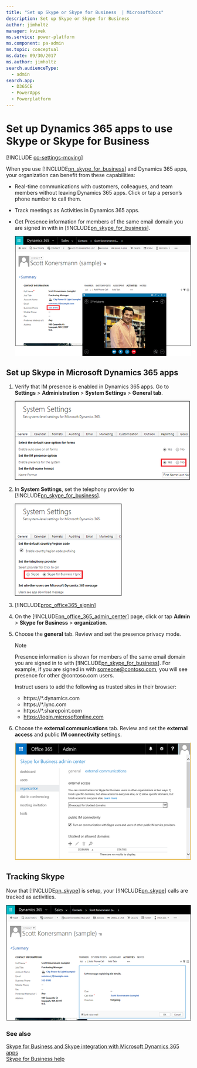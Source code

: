 ```yaml
---
title: "Set up Skype or Skype for Business  | MicrosoftDocs"
description: Set up Skype or Skype for Business 
author: jimholtz
manager: kvivek
ms.service: power-platform
ms.component: pa-admin
ms.topic: conceptual
ms.date: 09/30/2017
ms.author: jimholtz
search.audienceType: 
  - admin
search.app: 
  - D365CE
  - PowerApps
  - Powerplatform
---
```

# Set up Dynamics 365 apps to use Skype or Skype for Business

[!INCLUDE [cc-settings-moving](../includes/cc-settings-moving.md)] 

When you use [!INCLUDE[pn_skype_for_business](../includes/pn-skype-for-business.md)] and Dynamics 365 apps, your organization can benefit from these capabilities:  
  
- Real-time communications with customers, colleagues, and team members without leaving Dynamics 365 apps. Click or tap a person’s phone number to call them.  
  
- Track meetings as Activities in Dynamics 365 apps.  
  
- Get Presence information for members of the same email domain you are signed in with in [!INCLUDE[pn_skype_for_business](../includes/pn-skype-for-business.md)].  
  
  ![Call a contact with Skype](../admin/media/crm-itpro-crmo365tg2-kimpresence.png "Call a contact with Skype")  
  
## Set up Skype in Microsoft Dynamics 365 apps  
  
1. Verify that IM presence is enabled in Dynamics 365 apps. Go to **Settings** > **Administration** > **System Settings** > **General tab**.  
  
   ![Set the IM presence option](../admin/media/crm-itpro-crmo365tg2-presencesetting.png "Set the IM presence option")  
  
2. In **System Settings**, set the telephony provider to [!INCLUDE[pn_skype_for_business](../includes/pn-skype-for-business.md)].  
  
   ![Select Skype or Lync as the provider](../admin/media/crm-itpro-crmo365tg2-lyncprovider.png "Select Skype or Lync as the provider")  
  
3. [!INCLUDE[proc_office365_signin](../includes/proc-office365-signin.md)]  
  
4. On the [!INCLUDE[pn_office_365_admin_center](../includes/pn-office-365-admin-center.md)] page, click or tap **Admin** > **Skype for Business** > **organization**.  
  
5. Choose the **general** tab. Review and set the presence privacy mode.  
  
   > [!NOTE]
   >  Presence information is shown for members of the same email domain you are signed in to with [!INCLUDE[pn_skype_for_business](../includes/pn-skype-for-business.md)]. For example, if you are signed in with someone@contoso.com, you will see presence for other @contoso.com users.  
   > 
   >  Instruct users to add the following as trusted sites in their browser:  
   > 
   > - https://*.dynamics.com  
   > - https://*.lync.com  
   > - https://*.sharepoint.com  
   > - https://login.microsoftonline.com  
  
6. Choose the **external communications** tab. Review and set the **external access** and public **IM connectivity** settings.  
  
   ![Lync admin center external communications settings](../admin/media/crm-itpro-crmo365tg2-lyncsettingsexternal.png "Lync admin center external communications settings")  
  
## Tracking Skype  
 Now that [!INCLUDE[pn_skype](../includes/pn-skype.md)] is setup, your [!INCLUDE[pn_skype](../includes/pn-skype.md)] calls are tracked as activities.  
  
 ![Lync calls tracked as activities](../admin/media/crm-itpro-crmo365tg2-lynctrack.png "Lync calls tracked as activities")  
  
### See also 
 [Skype for Business and Skype integration with Microsoft Dynamics 365 apps](skype-business-integration.md)   
 [Skype for Business help](https://support.office.com/skype-for-business)
